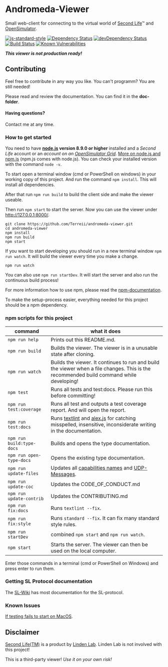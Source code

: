 # Andromeda-Viewer
Small web-client for connecting to the virtual world of [Second Life](https://secondlife.com)™ and [OpenSimulator](http://opensimulator.org/wiki/Main_Page).

[![js-standard-style](https://img.shields.io/badge/code%20style-standard-brightgreen.svg)](http://standardjs.com/)
[![Dependency Status](https://david-dm.org/Terreii/andromeda-viewer.svg)](https://david-dm.org/Terreii/andromeda-viewer)
[![devDependency Status](https://david-dm.org/Terreii/andromeda-viewer/dev-status.svg)](https://david-dm.org/Terreii/andromeda-viewer#info=devDependencies)
[![Build Status](https://travis-ci.org/Terreii/andromeda-viewer.svg?branch=master)](https://travis-ci.org/Terreii/andromeda-viewer)
[![Known Vulnerabilities](https://snyk.io/test/github/Terreii/andromeda-viewer/badge.svg)](https://snyk.io/test/github/Terreii/andromeda-viewer)

_**This viewer is not production ready!**_

## Contributing
Feel free to contribute in any way you like. You can't programm? You are still needed!

Please read and review the documentation. You can find it in the **doc-folder**.

#### Having questions?
Contact me at any time.

### How to get started
You need to have **[node.js](https://nodejs.org/) version 8.9.0 or higher** installed and a *Second Life* account or an *account on an [OpenSimulator Grid](http://opensimulator.org/wiki/Grid_List)*. [More on node.js and npm.js](https://docs.npmjs.com/getting-started/what-is-npm) (npm.js comes with node.js). You can check your installed version with the command `node -v`.

To start open a terminal window (cmd or PowerShell on windows) in your working copy of this project. And run the command `npm install`. This will install all dependencies.

After that run `npm run build` to build the client side and make the viewer useable.

Then run `npm start` to start the server. Now you can use the viewer under http://127.0.0.1:8000/.

```
git clone https://github.com/Terreii/andromeda-viewer.git
cd andromeda-viewer
npm install
npm run build
npm start
```

If you want to start developing you should run in a new terminal window `npm run watch`. It will build the viewer every time you make a change.

```
npm run watch
```

You can also use `npm run startDev`. It will start the server and also run the continuous build process!

For more information how to use npm, please read the [npm-documentation](https://docs.npmjs.com/).

To make the setup-process easier, everything needed for this project should be a npm dependency.

### npm scripts for this project

command | what it does
--------|-------------
`npm run help` | Prints out this README.md.
`npm run build` | Builds the viewer. The viewer is in a unusable state after cloning.
`npm run watch` | Builds the viewer. It continues to run and build the viewer when a file changes. This is the recommended build command while developing!
`npm test` | Runs all tests and test:docs. Please run this before committing!
`npm run test:coverage` | Runs all test and outputs a test coverage report. And will open the report.
`npm run test:docs` | Runs [textlint](https://textlint.github.io/) and [alex.js](https://alexjs.com/) for catching misspelled, insensitive, inconsiderate writing in the documentation.
`npm run build:type-docs` | Builds and opens the type documentation.
`npm run open-type-docs` | Opens the existing type documentation.
`npm run update-files` | Updates all [capabilities names](http://wiki.secondlife.com/wiki/Category:Capabilities) and [UDP-Messages](http://wiki.secondlife.com/wiki/Category:Messages).
`npm run update-coc` | Updates the CODE_OF_CONDUCT.md
`npm run update-contrib` | Updates the CONTRIBUTING.md
`npm run fix:docs` | Runs `textlint --fix`.
`npm run fix:style` | Runs `standard --fix`. It can fix many standard style rules.
`npm run startDev` | combined `npm start` and `npm run watch`.
`npm start` | Starts the server. The viewer can then be used on the local computer.

Enter those commands in a terminal (cmd or PowerShell on Windows) and press enter to run them.

### Getting SL Protocol documentation
The [SL-Wiki](http://wiki.secondlife.com/wiki/Protocol) has most documentation for the SL-protocol.

### Known Issues

[If testing fails to start on MacOS](https://github.com/Terreii/andromeda-viewer/blob/latest/README-create-react-app.md).

## Disclaimer
[Second Life(TM)](https://secondlife.com) is a product by [Linden Lab](http://www.lindenlab.com/). Linden Lab is not involved with this project!

This is a third-party viewer! _Use it on your own risk!_
